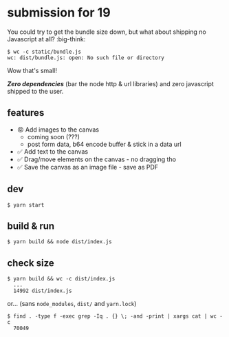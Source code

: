 # submission for 19

You could try to get the bundle size down, but what about shipping no Javascript at all? :big-think:

```shell
$ wc -c static/bundle.js
wc: dist/bundle.js: open: No such file or directory
```

Wow that's small!

**_Zero dependencies_** (bar the node http & url libraries) and zero javascript shipped to the user.

## features

- 😡 Add images to the canvas
  - coming soon (???)
  - post form data, b64 encode buffer & stick in a data url
- ✅ Add text to the canvas
- ✅ Drag/move elements on the canvas - no dragging tho
- ✅ Save the canvas as an image file - save as PDF

## dev

```shell
$ yarn start
```

## build & run

```shell
$ yarn build && node dist/index.js
```

## check size

```fish
$ yarn build && wc -c dist/index.js
  ...
  14992 dist/index.js
```

or... (sans `node_modules`, `dist/` and `yarn.lock`)

```shell
$ find . -type f -exec grep -Iq . {} \; -and -print | xargs cat | wc -c
  70049
```
